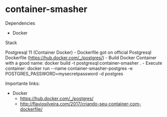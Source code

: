 # container-smasher

Dependencies

- Docker

Stack

Postgresql 11 (Container Docker)
    - Dockerfile got on official Postgresql Dockerfile (https://hub.docker.com/_/postgres/)
    - Build Docker Container with a good name: docker build -t postgresql:container-smasher .
    - Execute container: docker run --name container-smasher-postgres -e POSTGRES_PASSWORD=mysecretpassword -d postgres


Importante links:
- Docker
    - https://hub.docker.com/_/postgres/
    - http://flaviosilveira.com/2017/criando-seu-container-com-dockerfile/
